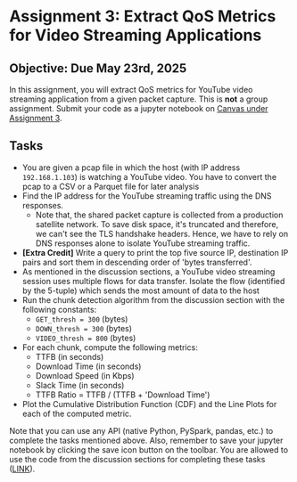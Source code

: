 # Assignment 3: Extract QoS Metrics for Video Streaming Applications

## Objective: Due May 23rd, 2025
In this assignment, you will extract QoS metrics for YouTube video streaming application from a given packet capture. This is **not** a group assignment. Submit your code as a jupyter notebook on [Canvas under Assignment 3][1].

## Tasks
* You are given a pcap file in which the host (with IP address `192.168.1.103`) is watching a YouTube video. You have to convert the pcap to a CSV or a Parquet file for later analysis
* Find the IP address for the YouTube streaming traffic using the DNS responses.
    * Note that, the shared packet capture is collected from a production satellite network. To save disk space, it's truncated and therefore, we can't see the TLS handshake headers. Hence, we have to rely on DNS responses alone to isolate YouTube streaming traffic.
* **[Extra Credit]** Write a query to print the top five source IP, destination IP pairs and sort them in descending order of 'bytes transferred'.
* As mentioned in the discussion sections, a YouTube video streaming session uses multiple flows for data transfer. Isolate the flow (identified by the 5-tuple) which sends the most amount of data to the host
* Run the chunk detection algorithm from the discussion section with the following constants:
    * `GET_thresh = 300` (bytes)
    * `DOWN_thresh = 300` (bytes)
    * `VIDEO_thresh = 800` (bytes)
* For each chunk, compute the following metrics:
    * TTFB (in seconds) 
    * Download Time (in seconds)
    * Download Speed (in Kbps)
    * Slack Time (in seconds)
    * TTFB Ratio = TTFB / (TTFB + 'Download Time')
* Plot the Cumulative Distribution Function (CDF) and the Line Plots for each of the computed metric.


Note that you can use any API (native Python, PySpark, pandas, etc.) to complete the tasks mentioned above. Also, remember to save your jupyter notebook by clicking the save icon button on the toolbar. You are allowed to use the code from the discussion sections for completing these tasks ([LINK][2]).

[1]: https://ucsb.instructure.com/courses/20501/assignments/243802
[2]: https://github.com/SNL-UCSB/cs176c-discussion-section/tree/master/spring24/week4/yt_chunk_analysis
